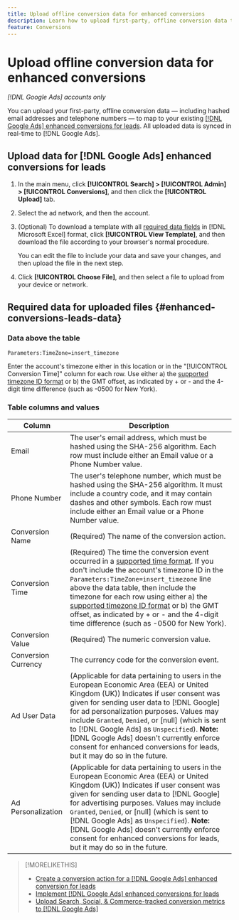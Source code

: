 ```yaml
---
title: Upload offline conversion data for enhanced conversions
description: Learn how to upload first-party, offline conversion data to map to [!DNL Google Ads] enhanced conversions for leads.
feature: Conversions
---
```

# Upload offline conversion data for enhanced conversions

*[!DNL Google Ads] accounts only*

<!-- Tweak metadata title/description and heading -->

You can upload your first-party, offline conversion data &mdash; including hashed email addresses and telephone numbers &mdash; to map to your existing [[!DNL Google Ads] enhanced conversions for leads](/help/search-social-commerce/admin/conversion-metrics/conversion-action-google.md). All uploaded data is synced in real-time to [!DNL Google Ads].

## Upload data for [!DNL Google Ads] enhanced conversions for leads

1. In the main menu, click **[!UICONTROL Search] > [!UICONTROL Admin] > [!UICONTROL Conversions]**, and then click the **[!UICONTROL Upload]** tab.

1. Select the ad network, and then the account.

1. (Optional) To download a template with all [required data fields](#enhanced-conversions-leads-data) in [!DNL Microsoft Excel] format, click **[!UICONTROL View Template]**, and then download the file according to your browser's normal procedure.

   You can edit the file to include your data and save your changes, and then upload the file in the next step.

1. Click **[!UICONTROL Choose File]**, and then select a file to upload from your device or network.

## Required data for uploaded files {#enhanced-conversions-leads-data}

### Data above the table

`Parameters:TimeZone=insert_timezone`

Enter the account's timezone either in this location or in the "[!UICONTROL Conversion Time]" column for each row. Use either a) the [supported timezone ID format](https://developers.google.com/google-ads/api/data/codes-formats#timezone_ids) or b) the GMT offset, as indicated by + or - and the 4-digit time difference (such as -0500 for New York).

### Table columns and values

| Column | Description |
| ------ | ----------- |
| Email | The user's email address, which must be hashed using the SHA-256 algorithm. Each row must include either an Email value or a Phone Number value. |
| Phone Number | The user's telephone number, which must be hashed using the SHA-256 algorithm. It must include a country code, and it may contain dashes and other symbols. Each row must include either an Email value or a Phone Number value. |
| Conversion Name | (Required) The name of the conversion action. |
| Conversion Time | (Required) The time the conversion event occurred in a [supported time format](https://support.google.com/google-ads/answer/7014069#prepare_data). If you don't include the account's timezone ID in the `Parameters:TimeZone=insert_timezone` line above the data table, then include the timezone for each row using either a) the [supported timezone ID format](https://developers.google.com/google-ads/api/data/codes-formats#timezone_ids) or b) the GMT offset, as indicated by + or - and the 4-digit time difference (such as -0500 for New York).|
| Conversion Value | (Required) The numeric conversion value. |
| Conversion Currency | The currency code for the conversion event. |
| Ad User Data | (Applicable for data pertaining to users in the European Economic Area (EEA) or United Kingdom (UK)) Indicates if user consent was given for sending user data to [!DNL Google] for ad personalization purposes. Values may include `Granted`, `Denied`, or \[null\] (which is sent to [!DNL Google Ads] as `Unspecified`). **Note:** [!DNL Google Ads] doesn't currently enforce consent for enhanced conversions for leads, but it may do so in the future. |
| Ad Personalization | (Applicable for data pertaining to users in the European Economic Area (EEA) or United Kingdom (UK)) Indicates if user consent was given for sending user data to [!DNL Google] for advertising purposes. Values may include `Granted`, `Denied`, or \[null\] (which is sent to [!DNL Google Ads] as `Unspecified`). **Note:** [!DNL Google Ads] doesn't currently enforce consent for enhanced conversions for leads, but it may do so in the future. |

>[!MORELIKETHIS]
>
>* [Create a conversion action for a [!DNL Google Ads] enhanced conversion for leads](/help/search-social-commerce/admin/conversion-metrics/conversion-action-google.md)
>* [Implement [!DNL Google Ads] enhanced conversions for leads](/help/search-social-commerce/campaign-management/special-workflows/google-enhanced-conversions-leads.md)
>* [Upload Search, Social, & Commerce-tracked conversion metrics to [!DNL Google Ads]](/help/search-social-commerce/tools/conversion-metrics-upload-to-google.md)
